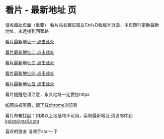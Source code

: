 # 看片 - 最新地址 页

请收藏此页面（重要）
看片站长建议狼友Ctrl+D收藏本页面，本页随时更新最新地址，永远找到回家路

[看片最新地址一 点击此处](https://8ey.buzz/) 

[看片最新地址二 点击此处](https://8ez.buzz/) 

[看片最新地址三 点击此处](https://8ex.buzz/) 

[看片最新地址四 点击此处](https:///) 

[看片最新地址五 点击此处](https:///) 

看片提醒您请注意，永久地址一定要加https

[如网站被屏蔽，请下载chrome浏览器](https://8xe23.com/chrome_93.0.4577.82.apk) 

看片邮箱找回：如果以上地址均不可用，索取最新地址,请发邮件到 kpian@mail.com

喜欢的狼友 请顺手star一下
